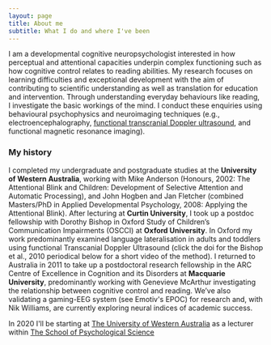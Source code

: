 ```yaml
---
layout: page
title: About me
subtitle: What I do and where I've been
---
```

I am a developmental cognitive neuropsychologist interested in how perceptual and attentional capacities underpin complex functioning such as how cognitive control relates to reading abilities. My research focuses on learning difficulties and exceptional development with the aim of contributing to scientific understanding as well as translation for education and intervention.
Through understanding everyday behaviours like reading, I investigate the basic workings of the mind. I conduct these enquiries using behavioural psychophysics and neuroimaging techniques (e.g., electroencephalography, [functional transcranial Doppler ultrasound](https://www.jove.com/video/2161/assessment-cerebral-lateralization-children-using-functional), and functional magnetic resonance imaging).

### My history

I completed my undergraduate and postgraduate studies at the **University of Western Australia**, working with Mike Anderson (Honours, 2002: The Attentional Blink and Children: Development of Selective Attention and Automatic Processing), and John Hogben and Jan Fletcher (combined Masters/PhD in Applied Developmental Psychology, 2008: Applying the Attentional Blink). After lecturing at **Curtin University**, I took up a postdoc fellowship with Dorothy Bishop in Oxford Study of Children’s Communication Impairments (OSCCI) at **Oxford University**. In Oxford my work predominantly examined language lateralisation in adults and toddlers using functional Transcanial Doppler Ultrasound (click the doi for the Bishop et al., 2010 periodical below for a short video of the method). I returned to Australia in 2011 to take up a postdoctoral research fellowship in the ARC Centre of Excellence in Cognition and its Disorders at **Macquarie University**, predominantly working with Genevieve McArthur investigating the relationship between cognitive control and reading. We’ve also validating a  gaming-EEG system (see Emotiv's EPOC) for research and, with Nik Williams, are currently exploring neural indices of academic success.

In 2020 I'll be starting at [The University of Western Australia](https://www.uwa.edu.au/) as a lecturer within [The School of Psychological Science](https://www.uwa.edu.au/study/courses/psychological-science)
